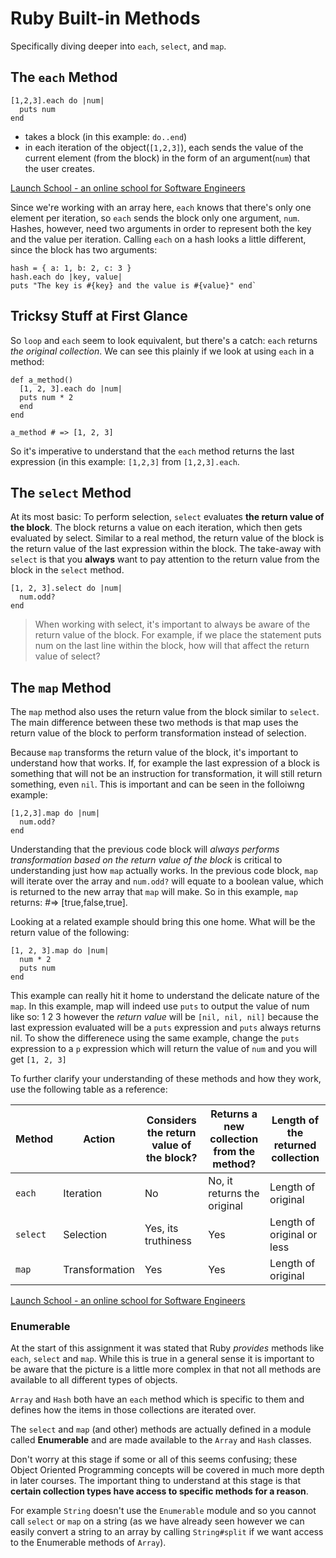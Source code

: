 # Ruby Built-in Methods

Specifically diving deeper into `each`, `select`, and `map`.

## The `each` Method

```
[1,2,3].each do |num|
  puts num
end
```

- takes a block (in this example: `do..end`)
- in each iteration of the object(`[1,2,3]`), each sends the value of the current
  element (from the block) in the form of an argument(`num`) that the user creates.

[Launch School - an online school for Software Engineers](https://launchschool.com/lessons/85376b6d/assignments/3034b4e0)

Since we're working with an array here, `each` knows that there's only one
element per iteration, so `each` sends the block only one argument, `num`.
Hashes, however, need two arguments in order to represent both the key and
the value per iteration. Calling `each` on a hash looks a little different,
since the block has two arguments:

```
hash = { a: 1, b: 2, c: 3 } 
hash.each do |key, value| 
puts "The key is #{key} and the value is #{value}" end`
```


## Tricksy Stuff at First Glance

So `loop` and `each` seem to look equivalent, but there's a catch: `each`
returns *the original collection*. We can see this plainly if we look at
using `each` in a method:
```
def a_method()
  [1, 2, 3].each do |num|
  puts num * 2
  end
end 

a_method # => [1, 2, 3]
```
So it's imperative to understand that the `each` method returns the last
expression (in this example: `[1,2,3]` from `[1,2,3].each`.

## The `select` Method

At its most basic: To perform selection, `select` evaluates **the return
value of the block**. The block returns a value on each iteration, which then
gets evaluated by select. Similar to a real method, the return value of the
block is the return value of the last expression within the block.  The
take-away with `select` is that you **always** want to pay attention to the
return value from the block in the `select` method.


```
[1, 2, 3].select do |num|
  num.odd?
end

```

> When working with select, it's important to always be aware of the return
> value of the block. For example, if we place the statement puts num on the
> last line within the block, how will that affect the return value of select?

## The `map` Method
The `map` method also uses the return value from the block similar to `select`. The main
difference between these two methods is that map uses the return value of the
block to perform transformation instead of selection. 

Because `map` transforms the return value of the block, it's important to
understand how that works. If, for example the last expression of a block is
something that will not be an instruction for transformation, it will still
return something, even `nil`. This is important and can be seen in the
folloiwng example:

```
[1,2,3].map do |num|
  num.odd?
end
```
Understanding that the previous code block will *always performs
transformation based on the return value of the block* is critical to
understanding just how `map` actually works. In the previous code block,
`map` will iterate over the array and `num.odd?` will equate to a boolean
value, which is returned to the new array that `map` will make. So in this
example, `map` returns: #=> [true,false,true].

Looking at a related example should bring this one home. What will be the
return value of the following:

```
[1, 2, 3].map do |num|
  num * 2
  puts num
end
```
This example can really hit it home to understand the delicate nature of the
`map`. In this example, map will indeed use `puts` to output the value of num
like so:
1
2
3
however the *return value* will be `[nil, nil, nil]` because the last
expression evaluated will be a `puts` expression and `puts` always returns
nil. To show the differenece using the same example, change the `puts`
expression to a `p` expression which will return the value of `num` and you
will get `[1, 2, 3]` 

To further clarify your understanding of these methods and how they work, use
the following table as a reference:

| Method   |      Action      |  Considers the return value of the block? | Returns a new collection from the method? | Length of the returned collection |
|--------------|--------------|--------------|--------------|--------------|
| `each` |  Iteration | No | No, it returns the original | Length of original |
| `select` |    Selection   | Yes, its truthiness | Yes | Length of original or less |
| `map` | Transformation | Yes | Yes | Length of original |

[Launch School - an online school for Software Engineers](https://launchschool.com/lessons/85376b6d/assignments/3034b4e0)

### Enumerable

At the start of this assignment it was stated that Ruby _provides_ methods
like `each`, `select` and `map`. While this is true in a general sense it is
important to be aware that the picture is a little more complex in that not
all methods are available to all different types of objects.

`Array` and `Hash` both have an `each` method which is specific to them and
defines how the items in those collections are iterated over.

The `select` and `map` (and other) methods are actually defined in a module
called **Enumerable** and are made available to the `Array` and `Hash`
classes.

Don't worry at this stage if some or all of this seems confusing; these
Object Oriented Programming concepts will be covered in much more depth in
later courses. The important thing to understand at this stage is that
**certain collection types have access to specific methods for a reason**.

For example `String` doesn't use the `Enumerable` module and so you cannot
call `select` or `map` on a string (as we have already seen however we can
easily convert a string to an array by calling `String#split` if we want
access to the Enumerable methods of `Array`).

